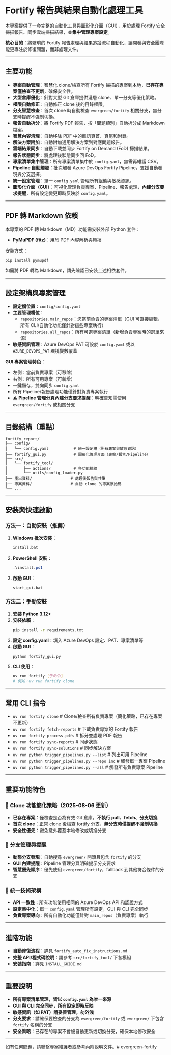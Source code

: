 # Fortify 報告與結果自動化處理工具

本專案提供了一套完整的自動化工具與圖形化介面（GUI），用於處理 Fortify 安全掃描報告、同步雲端掃描結果，並**集中管理專案設定**。

**核心目的**：將繁瑣的 Fortify 報告處理與結果追蹤流程自動化，讓開發與安全團隊能更專注於修復問題，而非處理文件。

---

## 主要功能

- **專案自動管理**：智慧化 clone/檢查所有 Fortify 掃描的專案到本地，**已存在專案僅檢查不更新**，確保安全性。
- **大型倉庫優化**：針對大型 Git 倉庫提供淺層 clone、單一分支等優化策略。
- **權限自動修正**：自動修正 clone 後的目錄權限。
- **分支智慧檢查**：首次 clone 時自動檢查 `evergreen/fortify` 相關分支，無分支時提醒不強制切換。
- **報告自動拆分**：將 Fortify PDF 報告，按「問題類別」自動拆分成 Markdown 檔案。
- **智慧內容清理**：自動移除 PDF 中的雜訊頁首、頁尾和附錄。
- **解決方案附加**：自動附加通用解決方案到對應問題報告。
- **雲端結果同步**：自動下載並同步 Fortify on Demand (FoD) 掃描結果。
- **報告狀態同步**：將處理後狀態同步回 FoD。
- **專案清單集中管理**：所有專案清單集中於 `config.yaml`，無需再維護 CSV。
- **Pipeline 自動觸發**：批次觸發 Azure DevOps Fortify Pipeline，支援自動發現與分支選擇。
- **統一設定管理**：單一 `config.yaml` 管理所有組態與敏感資訊。
- **圖形化介面（GUI）**：可視化管理負責專案、Pipeline、報告處理，**內建分支要求提醒**，所有設定變更即時反映於 `config.yaml`。

---

## PDF 轉 Markdown 依賴

本專案的 PDF 轉 Markdown（MD）功能需安裝外部 Python 套件：

- **PyMuPDF (fitz)**：用於 PDF 內容解析與轉換

安裝方式：

```bash
pip install pymupdf
```

如需將 PDF 轉為 Markdown，請先確認已安裝上述相依套件。

---

## 設定架構與專案管理

- **設定檔位置**：`config/config.yaml`
- **主要管理欄位**：
  - `repositories.main_repos`：您當前負責的專案清單（GUI 可直接編輯，所有 CLI/自動化功能僅針對這些專案執行）
  - `repositories.all_repos`：所有可選專案清單（新增負責專案時的選單來源）
- **敏感資訊管理**：Azure DevOps PAT 可設於 `config.yaml` 或以 `AZURE_DEVOPS_PAT` 環境變數覆蓋

**GUI 專案管理特色**：
- 左側：當前負責專案（可移除）
- 右側：所有可用專案（可新增）
- 一鍵儲存，雙向同步 `config.yaml`
- 所有 Pipeline/報告處理功能僅針對負責專案執行
- **⚠️ Pipeline 管理分頁內建分支要求提醒**：明確告知需使用 `evergreen/fortify` 或相關分支

---

## 目錄結構（重點）

```
fortify_report/
├── config/
│   └── config.yaml           # 統一設定檔（所有專案與敏感資訊）
├── fortify_gui.py            # 圖形化管理介面（專案/報告/Pipeline）
├── src/
│   └── fortify_tool/
│       ├── actions/          # 各功能模組
│       └── utils/config_loader.py
├── 產出資料/                 # 處理後報告與共筆
├── 專案資料/                 # 自動 clone 的專案原始碼
└── ...
```

---

## 安裝與快速啟動

### 方法一：自動安裝（推薦）
1. **Windows 批次安裝**：
   ```cmd
   install.bat
   ```
2. **PowerShell 安裝**：
   ```powershell
   .\install.ps1
   ```
3. **啟動 GUI**：
   ```cmd
   start_gui.bat
   ```

### 方法二：手動安裝
1. **安裝 Python 3.12+**
2. **安裝依賴**：
   ```bash
   pip install -r requirements.txt
   ```
3. **設定 config.yaml**：填入 Azure DevOps 設定、PAT、專案清單等
4. **啟動 GUI**：
   ```bash
   python fortify_gui.py
   ```
5. **CLI 使用**：
   ```bash
   uv run fortify [子命令]
   # 例如：uv run fortify clone
   ```

---

## 常用 CLI 指令

- `uv run fortify clone`           # Clone/檢查所有負責專案（簡化策略，已存在專案不更新）
- `uv run fortify fetch-reports`   # 下載負責專案的 Fortify 報告
- `uv run fortify process-pdfs`    # 拆分並處理 PDF 報告
- `uv run fortify sync-reports`    # 同步狀態
- `uv run fortify sync-solutions`  # 同步解決方案
- `uv run python trigger_pipelines.py --list`        # 列出可用 Pipeline
- `uv run python trigger_pipelines.py --repo imc`    # 觸發單一專案 Pipeline
- `uv run python trigger_pipelines.py --all`         # 觸發所有負責專案 Pipeline

---

## 重要功能特色

### 🚀 Clone 功能簡化策略（2025-08-06 更新）
- **已存在專案**：僅檢查是否為有效 Git 倉庫，**不執行 pull、fetch、分支切換**
- **首次 clone**：正常 clone 後檢查 fortify 分支，**無分支時僅提醒不強制切換**
- **安全性優先**：避免意外覆蓋本地修改或切換分支

### 🌿 分支管理與提醒
- **動態分支發現**：自動搜尋 `evergreen/` 開頭且包含 `fortify` 的分支
- **GUI 內建提醒**：Pipeline 管理分頁明確提示分支要求
- **智慧優先順序**：優先使用 `evergreen/fortify`，fallback 到其他符合條件的分支

### 🔧 統一技術架構
- **API 一致性**：所有功能使用相同的 Azure DevOps API 和認證方式
- **設定集中化**：單一 `config.yaml` 管理所有設定，GUI 與 CLI 完全同步
- **負責專案導向**：所有自動化功能僅針對 `main_repos`（負責專案）執行

---

## 進階功能

- **自動修復流程**：詳見 `fortify_auto_fix_instructions.md`
- **完整 API/程式碼說明**：請參考 `src/fortify_tool/` 下各模組
- **安裝指南**：詳見 `INSTALL_GUIDE.md`

---

## 重要說明

- **所有專案清單管理，皆以 `config.yaml` 為唯一來源**
- **GUI 與 CLI 完全同步，所有設定即時反映**
- **敏感資訊（如 PAT）請妥善管理，勿外洩**
- **分支要求**：請確保要檢查的分支為 `evergreen/fortify` 或 `evergreen/` 下包含 `fortify` 名稱的分支
- **安全策略**：已存在的專案不會被自動更新或切換分支，確保本地修改安全

---

如有任何問題，請聯繫專案維護者或參考內附說明文件。#   e v e r g r e e n - f o r t i f y  
 
